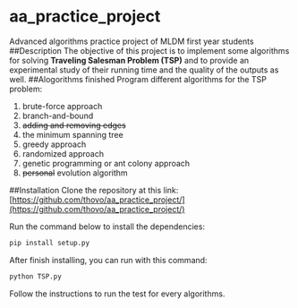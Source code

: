 aa_practice_project
===================

Advanced algorithms practice project of MLDM first year students
##Description
The objective of this project is to implement some algorithms for solving **Traveling Salesman Problem (TSP)** 
and to provide an experimental study of their running time and the quality of the outputs as well.
##Alogorithms finished
Program different algorithms for the TSP problem:

1. brute-force approach
2. branch-and-bound
3. ~~adding and removing edges~~ 
4. the minimum spanning tree 
5. greedy approach
6. randomized approach
7. genetic programming or ant colony approach
8. ~~personal~~ evolution algorithm

##Installation
Clone the repository at this link: 
[https://github.com/thovo/aa_practice_project/](https://github.com/thovo/aa_practice_project/)

Run the command below to install the dependencies:
```python
pip install setup.py
```
After finish installing, you can run with this command:
```python
python TSP.py
```
Follow the instructions to run the test for every algorithms.